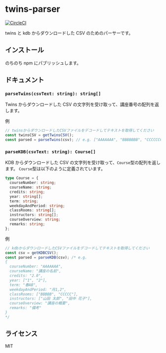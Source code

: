 # twins-parser

[![CircleCI](https://circleci.com/gh/sosukesuzuki/twins-parser.svg?style=svg)](https://circleci.com/gh/sosukesuzuki/twins-parser)

twins と kdb からダウンロードした CSV のためのパーサーです。

## インストール

のちのち npm にパブリッシュします。

## ドキュメント

### `parseTwins(csvText: string): string[]`

Twins からダウンロードした CSV の文字列を受け取って、講座番号の配列を返します。

例

```ts
// twinsからダウンロードしたCSVファイルをデコードしてテキストを取得してください
const twinsCSV = getTwinsCSV();
const parsed = parseTwins(csv); // e.g. ["AAAAAAA", "BBBBBBB", "CCCCCCC"]
```

### `parseKDB(csvText: string): Course[]`

KDB からダウンロードした CSV の文字列を受け取って、`Course`型の配列を返します。
`Course`型は以下のように定義されています。

```ts
type Course = {
  courseNumber: string;
  courseName: string;
  credits: string;
  year: string[];
  term: string;
  weekdayAndPeriod: string;
  classRooms: string[];
  instructors: string[];
  courseOverview: string;
  remarks: string;
};
```

例

```ts
// kdbからダウンロードしたCSVファイルをデコードしてテキストを取得してください
const csv = getKDBCSV();
const parsed = parseKDB(csv); /* e.g.
{
  courseNumber: "AAAAAAA",
  courseName: "講座の名前",
  credits: "2.0",
  year: ["1", "2"],
  term: "春AB",
  weekdayAndPeriod: "月1,2",
  classRooms: ["BBBBB", "CCCCC"],
  instructors: ["山田 太郎", "田中 花子"],
  courseOverview: "講座の概要",
  remarks: "備考"
}
*/
```

## ライセンス

MIT
